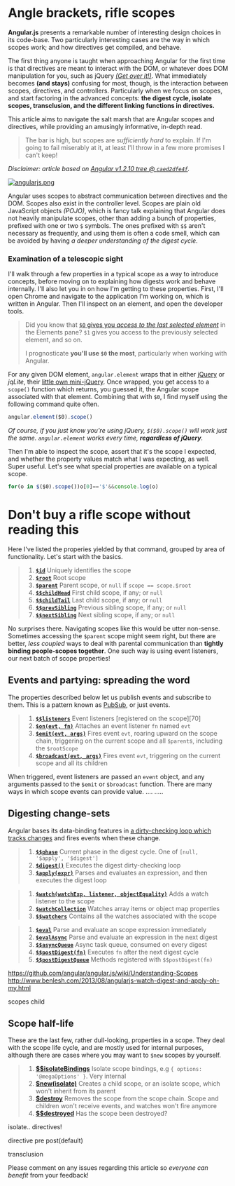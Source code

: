 # Angle brackets, rifle scopes

**Angular.js** presents a remarkable number of interesting design choices in its code-base. Two particularly interesting cases are the way in which scopes work; and how directives get compiled, and behave.

The first thing anyone is taught when approaching Angular for the first time is that directives are meant to interact with the DOM, or whatever does DOM manipulation for you, such as jQuery [_(Get over it!)_][1]. What immediately becomes **(and stays)** confusing for most, though, is the interaction between scopes, directives, and controllers. Particularly when we focus on scopes, and start factoring in the advanced concepts: **the digest cycle, isolate scopes, transclusion, and the different linking functions in directives.**

This article aims to navigate the salt marsh that are Angular scopes and directives, while providing an amusingly informative, in-depth read.

> The bar is high, but scopes are _sufficiently hard_ to explain. If I'm going to fail miserably at it, at least I'll throw in a few more promises I can't keep!

_Disclaimer: article based on [Angular v1.2.10 tree @ `caed2dfe4f`][2]._

  [1]: /2013/07/09/getting-over-jquery "Getting Over jQuery"
  [2]: https://github.com/angular/angular.js/tree/caed2dfe4feeac5d19ecea2dbb1456b7fde21e6d "Angular on GitHub"

[![angularjs.png][1]][2]

Angular uses scopes to abstract communication between directives and the DOM. Scopes also exist in the controller level. Scopes are plain old JavaScript objects _(POJO)_, which is fancy talk explaining that Angular does not heavily manipulate scopes, other than adding a bunch of properties, prefixed with one or two `$` symbols. The ones prefixed with `$$` aren't necessary as frequently, and using them is often a code smell, which can be avoided by having _a deeper understanding of the digest cycle_.

### Examination of a telescopic sight

I'll walk through a few properties in a typical scope as a way to introduce concepts, before moving on to explaining how digests work and behave internally. I'll also let you in on how I'm getting to these properties. First, I'll open Chrome and navigate to the application I'm working on, which is written in Angular. Then I'll inspect on an element, and open the developer tools.

> Did you know that [`$0` gives you _access to the last selected element_][3] in the Elements pane? `$1` gives you access to the previously selected element, and so on.
>
> I prognosticate **you'll use `$0` the most**, particularly when working with Angular.

For any given DOM element, `angular.element` wraps that in either [jQuery][4] or _jqLite_, their [little own mini-jQuery][5]. Once wrapped, you get access to a `scope()` function which returns, you guessed it, the Angular scope associated with that element. Combining that with `$0`, I find myself using the following command quite often.

```js
angular.element($0).scope()
```

_Of course, if you just know you're using jQuery, `$($0).scope()` will work just the same. `angular.element` works every time, **regardless of jQuery**._

Then I'm able to inspect the scope, assert that it's the scope I expected, and whether the property values match what I was expecting, as well. Super useful. Let's see what special properties are available on a typical scope.

```js
for(o in $($0).scope())o[0]=='$'&&console.log(o)
```

# Don't buy a rifle scope without reading this

Here I've listed the properies yielded by that command, grouped by area of functionality. Let's start with the basics.

> 1. [**`$id`**][7] Uniquely identifies the scope
> 1. [**`$root`**][8] Root scope
> 1. [**`$parent`**][9] Parent scope, or `null` if `scope == scope.$root`
> 1. [**`$$childHead`**][10] First child scope, if any; or `null`
> 1. [**`$$childTail`**][11] Last child scope, if any; or `null`
> 1. [**`$$prevSibling`**][12] Previous sibling scope, if any; or `null`
> 1. [**`$$nextSibling`**][13] Next sibling scope, if any; or `null`

No surprises there. Navigating scopes like this would be utter non-sense. Sometimes accessing the `$parent` scope might seem right, but there are better, _less coupled_ ways to deal with parental communication than **tightly binding people-scopes together**. One such way is using event listeners, our next batch of scope properties!

## Events and partying: spreading the word

The properties described below let us publish events and subscribe to them. This is a pattern known as [PubSub][14], or just events.

> 1. [**`$$listeners`**][15] Event listeners [registered on the scope][70]
> 1. [**`$on(evt, fn)`**][16] Attaches an event listener `fn` named `evt`
> 1. [**`$emit(evt, args)`**][17] Fires event `evt`, roaring upward on the scope chain, triggering on the current scope and all `$parent`s, including the `$rootScope`
> 1. [**`$broadcast(evt, args)`**][18] Fires event `evt`, triggering on the current scope and all its children

When triggered, event listeners are passed an `event` object, and any arguments passed to the `$emit` or `$broadcast` function. There are many ways in which scope events can provide value.
....
.....


## Digesting change-sets

Angular bases its data-binding features in [a dirty-checking loop which tracks changes][34] and fires events when these change.

> 1. [**`$$phase`**][19] Current phase in the digest cycle. One of `[null, '$apply', '$digest']`
> 1. [**`$digest()`**][20] Executes the digest dirty-checking loop
> 1. [**`$apply(expr)`**][21] Parses and evaluates an expression, and then executes the digest loop

> 1. [**`$watch(watchExp, listener, objectEquality)`**][22] Adds a watch listener to the scope
> 1. [**`$watchCollection`**][23] Watches array items or object map properties
> 1. [**`$$watchers`**][24] Contains all the watches associated with the scope

> 1. [**`$eval`**][25] Parse and evaluate an scope expression immediately
> 1. [**`$evalAsync`**][26] Parse and evaluate an expression in the next digest
> 1. [**`$$asyncQueue`**][27] Async task queue, consumed on every digest
> 1. [**`$$postDigest(fn)`**][28] Executes `fn` after the next digest cycle
> 1. [**`$$postDigestQueue`**][29] Methods registered with `$$postDigest(fn)`


https://github.com/angular/angular.js/wiki/Understanding-Scopes
http://www.benlesh.com/2013/08/angularjs-watch-digest-and-apply-oh-my.html

scopes
child


## Scope half-life

These are the last few, rather dull-looking, properties in a scope. They deal with the scope life cycle, and are mostly used for internal purposes, although there are cases where you may want to `$new` scopes by yourself.

> 1. [**$$isolateBindings**][30] Isolate scope bindings, e.g `{ options: '@megaOptions' }`. Very internal
> 1. [**$new(isolate)**][31] Creates a child scope, or an isolate scope, which won't inherit from its parent
> 1. [**$destroy**][32] Removes the scope from the scope chain. Scope and children won't receive events, and watches won't fire anymore
> 1. [**$$destroyed**][33] Has the scope been destroyed?

isolate.. directives!

directive
pre
post(default)

transclusion





Please comment on any issues regarding this article so _everyone can benefit_ from your feedback!

  [1]: http://i.imgur.com/LSVpcm1.png
  [2]: http://angularjs.org/ "Angular.js"
  [3]: https://developers.google.com/chrome-developer-tools/docs/commandline-api#0_-_4 "Chrome Developer Tools CLI API Reference"
  [4]: http://jquery.com/ "jQuery - write less, do more."
  [5]: https://github.com/angular/angular.js/blob/caed2dfe4feeac5d19ecea2dbb1456b7fde21e6d/src/jqLite.js "jqLite - Angular on GitHub"
  [6]: http://docs.angularjs.org/api/ng.$rootScope.Scope "ng.$rootScope.Scope"
  [7]: https://github.com/angular/angular.js/blob/caed2dfe4feeac5d19ecea2dbb1456b7fde21e6d/src/ng/rootScope.js#L127 "Assigning a unique identifier to a scope - Angular on GitHub"
  [8]: https://github.com/angular/angular.js/blob/caed2dfe4feeac5d19ecea2dbb1456b7fde21e6d/src/ng/rootScope.js#L131 "Setting scope.$root - Angular on GitHub"
  [9]: https://github.com/angular/angular.js/blob/caed2dfe4feeac5d19ecea2dbb1456b7fde21e6d/src/ng/rootScope.js#L197 "Setting scope.$parent - Angular on GitHub"
  [10]: https://github.com/angular/angular.js/blob/caed2dfe4feeac5d19ecea2dbb1456b7fde21e6d/src/ng/rootScope.js#204 "Setting scope.$childHead - Angular on GitHub"
  [11]: https://github.com/angular/angular.js/blob/caed2dfe4feeac5d19ecea2dbb1456b7fde21e6d/src/ng/rootScope.js#202 "Setting scope.$childTail - Angular on GitHub"
  [12]: https://github.com/angular/angular.js/blob/caed2dfe4feeac5d19ecea2dbb1456b7fde21e6d/src/ng/rootScope.js#L199 "Setting scope.$prevSibling - Angular on GitHub"
  [13]: https://github.com/angular/angular.js/blob/caed2dfe4feeac5d19ecea2dbb1456b7fde21e6d/src/ng/rootScope.js#L201 "Setting scope.$nextSibling - Angular on GitHub"
  [14]: http://en.wikipedia.org/wiki/Publish%E2%80%93subscribe_pattern "Publish – Subscribe pattern on Wikipedia"
  [15]: https://github.com/angular/angular.js/blob/caed2dfe4feeac5d19ecea2dbb1456b7fde21e6d/src/ng/rootScope.js#L889 "Adding event $$listeners - Angular on GitHub"
  [16]: https://github.com/angular/angular.js/blob/caed2dfe4feeac5d19ecea2dbb1456b7fde21e6d/src/ng/rootScope.js#L886-L906 "Listening $on events - Angular on GitHub"
  [17]: https://github.com/angular/angular.js/blob/caed2dfe4feeac5d19ecea2dbb1456b7fde21e6d/src/ng/rootScope.js#L932-L975 "Spreading events upward with $emit - Angular on GitHub"
  [18]: https://github.com/angular/angular.js/blob/caed2dfe4feeac5d19ecea2dbb1456b7fde21e6d/src/ng/rootScope.js#L1000-L1048 "Spreading events downward with $broadcast - Angular on GitHub"
  [19]: https://github.com/angular/angular.js/blob/caed2dfe4feeac5d19ecea2dbb1456b7fde21e6d/src/ng/rootScope.js#L1056 "Digest phases - Angular on GitHub"
  [20]: https://github.com/angular/angular.js/blob/caed2dfe4feeac5d19ecea2dbb1456b7fde21e6d/src/ng/rootScope.js#L549 "scope.$digest method - Angular on GitHub"
  [21]: https://github.com/angular/angular.js/blob/caed2dfe4feeac5d19ecea2dbb1456b7fde21e6d/src/ng/rootScope.js#L842-L857 "scope.$apply method - Angular on GitHub"
  [22]: https://github.com/angular/angular.js/blob/caed2dfe4feeac5d19ecea2dbb1456b7fde21e6d/src/ng/rootScope.js#L319 "scope.$watch method - Angular on GitHub"
  [23]: https://github.com/angular/angular.js/blob/caed2dfe4feeac5d19ecea2dbb1456b7fde21e6d/src/ng/rootScope.js#L415 "scope.$watchCollection method - Angular on GitHub"
  [24]: https://github.com/angular/angular.js/blob/caed2dfe4feeac5d19ecea2dbb1456b7fde21e6d/src/ng/rootScope.js#L352 "scope.$$watchers method - Angular on GitHub"
  [25]: https://github.com/angular/angular.js/blob/caed2dfe4feeac5d19ecea2dbb1456b7fde21e6d/src/ng/rootScope.js#L744 "scope.$eval method - Angular on GitHub"
  [26]: https://github.com/angular/angular.js/blob/caed2dfe4feeac5d19ecea2dbb1456b7fde21e6d/src/ng/rootScope.js#L778 "scope.$evalAsync method - Angular on GitHub"
  [27]: https://github.com/angular/angular.js/blob/caed2dfe4feeac5d19ecea2dbb1456b7fde21e6d/src/ng/rootScope.js#L568-L577 "Digest async queue - Angular on GitHub"
  [28]: https://github.com/angular/angular.js/blob/caed2dfe4feeac5d19ecea2dbb1456b7fde21e6d/src/ng/rootScope.js#L792 "$$postDigest method - Angular on GitHub"
  [29]: https://github.com/angular/angular.js/blob/caed2dfe4feeac5d19ecea2dbb1456b7fde21e6d/src/ng/rootScope.js#L793 "The $$postDigest queue - Angular on GitHub"
  [30]: https://github.com/angular/angular.js/blob/caed2dfe4feeac5d19ecea2dbb1456b7fde21e6d/src/ng/compile.js#L1412 "Assigning isolate bindings - Angular on GitHub"
  [31]: https://github.com/angular/angular.js/blob/caed2dfe4feeac5d19ecea2dbb1456b7fde21e6d/src/ng/rootScope.js#L176 "scope.$new - Angular on GitHub"
  [32]: https://github.com/angular/angular.js/blob/caed2dfe4feeac5d19ecea2dbb1456b7fde21e6d/src/ng/rootScope.js#L693 "scope.$destroy - Angular on GitHub"
  [33]: https://github.com/angular/angular.js/blob/caed2dfe4feeac5d19ecea2dbb1456b7fde21e6d/src/ng/rootScope.js#L699 "scope.$$destroyed - Angular on GitHub"
  [34]: http://stackoverflow.com/a/9693933/389745 "Data binding in Angular.js, Misko on StackOverflow"


